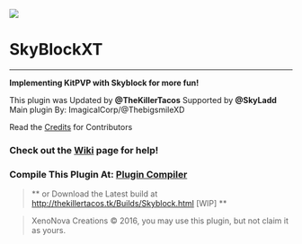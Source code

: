 ![](http://orig09.deviantart.net/44cf/f/2016/050/7/6/sky_block_by_biodrawxel_d50ynd0_by_skyladd-d9se2lq.png)
# SkyBlockXT

***

**Implementing KitPVP with Skyblock for more fun!**

This plugin was Updated by **@TheKillerTacos**
Supported by **@SkyLadd**
Main plugin By: ImagicalCorp/@ThebigsmileXD

Read the [Credits](https://github.com/TheKillerTacos/SkyBlockXT/blob/master/CREDITS.md) for Contributors

### Check out the [Wiki](https://github.com/TheKillerTacos/SkyBlockXT/wiki) page for help!

### Compile This Plugin At: [Plugin Compiler](http://pmt.mcpe.me/)

> ** or Download the Latest build at http://thekillertacos.tk/Builds/Skyblock.html [WIP] **

> XenoNova Creations © 2016, you may use this plugin, but not claim it as yours.

